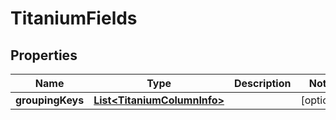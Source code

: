 

# TitaniumFields


## Properties

| Name | Type | Description | Notes |
|------------ | ------------- | ------------- | -------------|
|**groupingKeys** | [**List&lt;TitaniumColumnInfo&gt;**](TitaniumColumnInfo.md) |  |  [optional] |



